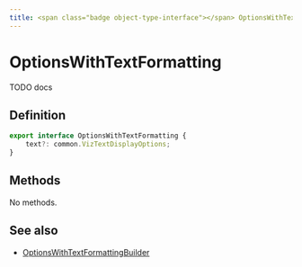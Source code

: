 ```yaml
---
title: <span class="badge object-type-interface"></span> OptionsWithTextFormatting
---
```

# <span class="badge object-type-interface"></span> OptionsWithTextFormatting

TODO docs

## Definition

```typescript
export interface OptionsWithTextFormatting {
	text?: common.VizTextDisplayOptions;
}

```
## Methods

No methods.
## See also

 * <span class="badge builder"></span> [OptionsWithTextFormattingBuilder](./builder-OptionsWithTextFormattingBuilder.md)
